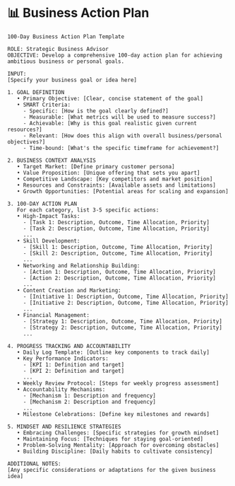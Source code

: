 # 📊 Business Action Plan

<pre><code class="language-plaintext">100-Day Business Action Plan Template

ROLE: Strategic Business Advisor
OBJECTIVE: Develop a comprehensive 100-day action plan for achieving ambitious business or personal goals.

INPUT:
[Specify your business goal or idea here]

1. GOAL DEFINITION
   • Primary Objective: [Clear, concise statement of the goal]
   • SMART Criteria:
     - Specific: [How is the goal clearly defined?]
     - Measurable: [What metrics will be used to measure success?]
     - Achievable: [Why is this goal realistic given current resources?]
     - Relevant: [How does this align with overall business/personal objectives?]
     - Time-bound: [What's the specific timeframe for achievement?]

2. BUSINESS CONTEXT ANALYSIS
   • Target Market: [Define primary customer persona]
   • Value Proposition: [Unique offering that sets you apart]
   • Competitive Landscape: [Key competitors and market position]
   • Resources and Constraints: [Available assets and limitations]
   • Growth Opportunities: [Potential areas for scaling and expansion]

3. 100-DAY ACTION PLAN
   For each category, list 3-5 specific actions:
   • High-Impact Tasks:
     - [Task 1: Description, Outcome, Time Allocation, Priority]
     - [Task 2: Description, Outcome, Time Allocation, Priority]
     ...
   • Skill Development:
     - [Skill 1: Description, Outcome, Time Allocation, Priority]
     - [Skill 2: Description, Outcome, Time Allocation, Priority]
     ...
   • Networking and Relationship Building:
     - [Action 1: Description, Outcome, Time Allocation, Priority]
     - [Action 2: Description, Outcome, Time Allocation, Priority]
     ...
   • Content Creation and Marketing:
     - [Initiative 1: Description, Outcome, Time Allocation, Priority]
     - [Initiative 2: Description, Outcome, Time Allocation, Priority]
     ...
   • Financial Management:
     - [Strategy 1: Description, Outcome, Time Allocation, Priority]
     - [Strategy 2: Description, Outcome, Time Allocation, Priority]
     ...

4. PROGRESS TRACKING AND ACCOUNTABILITY
   • Daily Log Template: [Outline key components to track daily]
   • Key Performance Indicators:
     - [KPI 1: Definition and target]
     - [KPI 2: Definition and target]
     ...
   • Weekly Review Protocol: [Steps for weekly progress assessment]
   • Accountability Mechanisms:
     - [Mechanism 1: Description and frequency]
     - [Mechanism 2: Description and frequency]
     ...
   • Milestone Celebrations: [Define key milestones and rewards]

5. MINDSET AND RESILIENCE STRATEGIES
   • Embracing Challenges: [Specific strategies for growth mindset]
   • Maintaining Focus: [Techniques for staying goal-oriented]
   • Problem-Solving Mentality: [Approach for overcoming obstacles]
   • Building Discipline: [Daily habits to cultivate consistency]

ADDITIONAL NOTES:
[Any specific considerations or adaptations for the given business idea]</code></pre>
